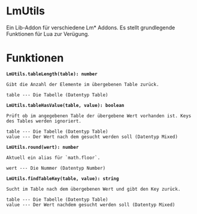 LmUtils
============

Ein Lib-Addon für verschiedene Lm* Addons. Es stellt grundlegende Funktionen für Lua zur Verügung.


Funktionen
===========

**`LmUtils.tableLength(table): number`**

    Gibt die Anzahl der Elemente im übergebenen Table zurück.

    table --- Die Tabelle (Datentyp Table)

**`LmUtils.tableHasValue(table, value): boolean`**

    Prüft ob im angegebenen Table der übergebene Wert vorhanden ist. Keys des Tables werden ignoriert.

    table --- Die Tabelle (Datentyp Table)
    value --- Der Wert nach dem gesucht werden soll (Datentyp Mixed)

**`LmUtils.round(wert): number`**

    Aktuell ein alias für `math.floor`.

    wert --- Die Nummer (Datentyp Number)

**`LmUtils.findTableKey(table, value): string`**
    
    Sucht im Table nach dem übergebenen Wert und gibt den Key zurück.

    table --- Die Tabelle (Datentyp Table)
    value --- Der Wert nachdem gesucht werden soll (Datentyp Mixed)